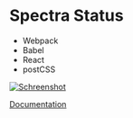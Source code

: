 # Spectra Status
* Webpack
* Babel 
* React
* postCSS

[![Schreenshot](https://i.imgur.com/kKtmkNl.png)](https://luangjokaj.github.io/spectra-status/)

[Documentation](DOCUMENTATION.md)
